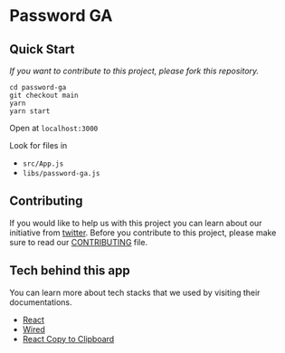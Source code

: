 # Password GA

## Quick Start

_If you want to contribute to this project, please fork this repository._

```
cd password-ga
git checkout main
yarn
yarn start
```

Open at `localhost:3000`

Look for files in
- `src/App.js`
- `libs/password-ga.js`

## Contributing

If you would like to help us with this project you can learn about our initiative from [twitter](https://twitter.com/ans4175/status/1457313278015639553?s=20). Before you contribute to this project, please make sure to read our [CONTRIBUTING](CONTRIBUTING.md) file.

## Tech behind this app

You can learn more about tech stacks that we used by visiting their documentations.

- [React](https://reactjs.org/)
- [Wired](https://wiredjs.com/)
- [React Copy to Clipboard](https://github.com/nkbt/react-copy-to-clipboard)